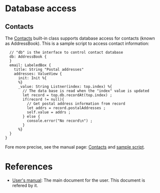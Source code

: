 # Database access

## Contacts
The [Contacts](https://github.com/steelwheels/KiwiScript/blob/master/KiwiLibrary/Document/Class/Contacts.md)  built-in class supports database access for contacts (known as AddressBook).
This is a sample script to access contact information:
````
  // "db" is the interface to control contact database
  db: AddressBook {
  }
  email: LabeledBox {
    title: String "Postal addresses"
    addresses: ValueView {
      init: Init %{
      %}
      _value: String Listner(index: top.index) %{
        // The data base is read when the "index" value is updated
        let record = top.db.recordAt(top.index) ;
        if(record != null){
          // Get postal address information from record
          let addrs = record.postalAddresses ;
          self.value = addrs ;
        } else {
          console.error("No record\n") ;
        }
      %}
  }
}
````
Fore more precise, see the manual page: [Contacts](https://github.com/steelwheels/KiwiScript/blob/master/KiwiLibrary/Document/Class/Contacts.md) 
and [sample script](https://github.com/steelwheels/JSTerminal/blob/master/Resource/Sample/contact1.jspkg).

# References
* [User's manual](https://github.com/steelwheels/JSTerminal#readme): The main document for the user. This document is refered by it.
